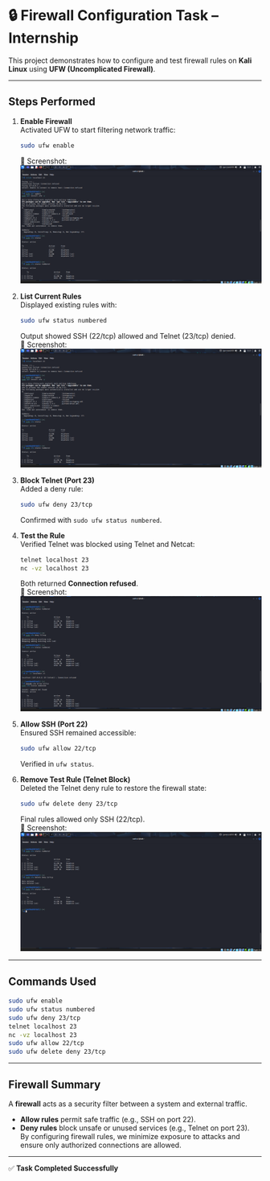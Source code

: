 # 🔒 Firewall Configuration Task – Internship

This project demonstrates how to configure and test firewall rules on **Kali Linux** using **UFW (Uncomplicated Firewall)**.

---

## Steps Performed

1. **Enable Firewall**  
   Activated UFW to start filtering network traffic:  
   ```bash
   sudo ufw enable
   ```
   📸 Screenshot:  
   ![Enable Firewall and Rules](screenshots/01_firewall_enable_and_rules.png)

2. **List Current Rules**  
   Displayed existing rules with:  
   ```bash
   sudo ufw status numbered
   ```
   Output showed SSH (22/tcp) allowed and Telnet (23/tcp) denied.  
   📸 Screenshot:  
   ![Firewall Rules Listed](screenshots/01_firewall_enable_and_rules.png)

3. **Block Telnet (Port 23)**  
   Added a deny rule:  
   ```bash
   sudo ufw deny 23/tcp
   ```
   Confirmed with `sudo ufw status numbered`.

4. **Test the Rule**  
   Verified Telnet was blocked using Telnet and Netcat:  
   ```bash
   telnet localhost 23
   nc -vz localhost 23
   ```
   Both returned **Connection refused**.  
   📸 Screenshot:  
   ![Test Telnet Block](screenshots/02_test_telnet_block.png)

5. **Allow SSH (Port 22)**  
   Ensured SSH remained accessible:  
   ```bash
   sudo ufw allow 22/tcp
   ```
   Verified in `ufw status`.

6. **Remove Test Rule (Telnet Block)**  
   Deleted the Telnet deny rule to restore the firewall state:  
   ```bash
   sudo ufw delete deny 23/tcp
   ```
   Final rules allowed only SSH (22/tcp).  
   📸 Screenshot:  
   ![Remove Telnet Rule](screenshots/03_remove_telnet_rule.png)

---

## Commands Used
```bash
sudo ufw enable
sudo ufw status numbered
sudo ufw deny 23/tcp
telnet localhost 23
nc -vz localhost 23
sudo ufw allow 22/tcp
sudo ufw delete deny 23/tcp
```

---

## Firewall Summary
A **firewall** acts as a security filter between a system and external traffic.  
- **Allow rules** permit safe traffic (e.g., SSH on port 22).  
- **Deny rules** block unsafe or unused services (e.g., Telnet on port 23).  
By configuring firewall rules, we minimize exposure to attacks and ensure only authorized connections are allowed.

---

✅ **Task Completed Successfully**
